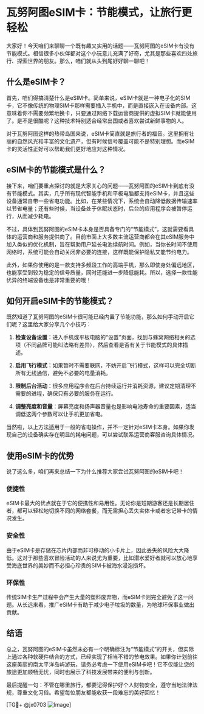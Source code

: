 # 瓦努阿图eSIM卡：节能模式，让旅行更轻松

大家好！今天咱们来聊聊一个既有趣又实用的话题——瓦努阿图的eSIM卡有没有节能模式。相信很多小伙伴都对这个小玩意儿充满了好奇，尤其是那些喜欢四处旅行、探索世界的朋友。那么，咱们就从头到尾好好聊一聊吧！

## 什么是eSIM卡？

首先，咱们得搞清楚什么是eSIM卡。简单来说，eSIM卡就是一种电子化的SIM卡，它不像传统的物理SIM卡那样需要插入手机中，而是直接嵌入在设备内部。这意味着你不需要频繁地换卡，只要通过网络下载运营商提供的虚拟SIM卡就能使用了。是不是很酷呢？这种技术特别适合经常出国或者喜欢尝试新鲜事物的人。

对于瓦努阿图这样的热带岛国来说，eSIM卡简直就是旅行者的福音。这里拥有壮丽的自然风光和丰富的文化遗产，但有时候信号覆盖可能不是特别理想。而eSIM卡的灵活性正好可以帮助我们更好地应对这种情况。

## eSIM卡的节能模式是什么？

接下来，咱们要重点探讨的就是大家关心的问题——瓦努阿图的eSIM卡到底有没有节能模式。其实，几乎所有现代智能手机和平板电脑都支持eSIM卡，并且这些设备通常自带一些省电功能。比如，在某些情况下，系统会自动降低数据传输速率以节省电量；还有些时候，当设备处于休眠状态时，后台的应用程序会被暂停运行，从而减少耗电。

不过，具体到瓦努阿图的eSIM卡本身是否具备专门的“节能模式”，这就需要看具体的运营商和服务提供商了。目前市面上大多数主流运营商都会在其eSIM服务中加入类似的优化机制，旨在帮助用户延长电池续航时间。例如，当你长时间不使用网络时，系统可能会自动关闭非必要的连接，这样既能保护隐私又能节约电力。

此外，如果你使用的是一款支持多频段工作的高端手机，那么即使身处偏远地区，也能享受到较为稳定的信号质量，同时还能进一步降低能耗。所以，选择一款性能优异的终端设备也是非常重要的哦！

## 如何开启eSIM卡的节能模式？

既然知道了瓦努阿图的eSIM卡很可能已经内置了节能功能，那么如何手动开启它们呢？这里给大家分享几个小技巧：

1. **检查设备设置**：进入手机或平板电脑的“设置”页面，找到与蜂窝网络相关的选项（不同品牌可能叫法略有差异），然后查看是否有关于节能模式的具体描述。
   
2. **启用飞行模式**：如果暂时不需要联网，不妨开启飞行模式，这样可以完全切断所有无线通信，避免不必要的电量消耗。

3. **限制后台活动**：很多应用程序会在后台持续运行并消耗资源，建议定期清理不需要的进程，确保只有必要的服务在运行。

4. **调整亮度和音量**：屏幕亮度和扬声器音量也是影响电池寿命的重要因素，适当调低这两个参数可以让手机更加省电。

当然啦，以上方法适用于一般的省电操作，并不一定针对eSIM卡本身。如果你发现自己的设备确实存在明显的耗电问题，可以尝试联系运营商客服咨询具体情况。

## 使用eSIM卡的优势

说了这么多，咱们再来总结一下为什么推荐大家尝试瓦努阿图的eSIM卡吧！

### 便捷性
eSIM卡最大的优点就在于它的便携性和易用性。无论你是短期游客还是长期居住者，都可以轻松地切换不同的网络套餐，而无需担心丢失实体卡或者忘记带卡的情况发生。

### 安全性
由于eSIM卡是存储在芯片内部而非可移动的小卡片上，因此丢失的风险大大降低。这对于那些喜欢冒险活动的人来说尤为重要，比如潜水爱好者就可以放心地享受海底世界的美妙而不必担心珍贵的SIM卡被海水浸泡损坏。

### 环保性
传统SIM卡生产过程中会产生大量的塑料废弃物，而eSIM卡则完全避免了这一问题。从长远来看，推广eSIM卡有助于减少电子垃圾的数量，为地球环保事业做出贡献。

## 结语

总之，瓦努阿图的eSIM卡虽然未必有一个明确标注为“节能模式”的开关，但实际上通过各种软硬件结合的方式，已经实现了相当不错的节电效果。如果你计划前往这座美丽的南太平洋岛屿游玩，请务必考虑一下使用eSIM卡吧！它不仅能让您的旅途更加顺畅无忧，同时也展示了科技发展带来的便利与创新。

最后提醒一句：不管在哪里旅行，都要记得保护好个人财物安全，遵守当地法律法规，尊重文化习俗。希望每位朋友都能收获一段难忘的美好回忆！

[TG💪+ @jx0703 ![Image](https://github.com/user-attachments/assets/dbca1d08-cadb-493c-b0ec-ad6f7a83f270)]